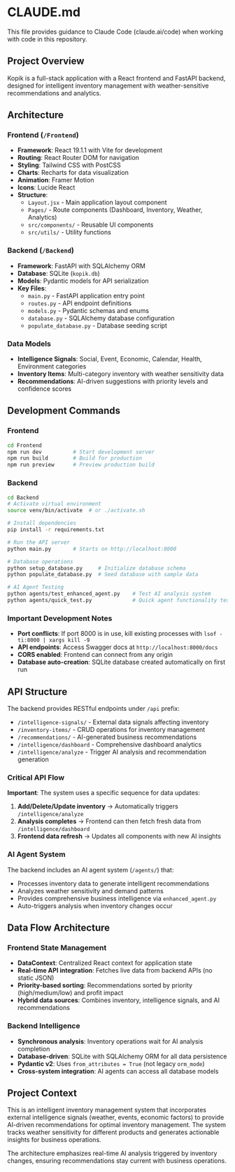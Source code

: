 # CLAUDE.md

This file provides guidance to Claude Code (claude.ai/code) when working with code in this repository.

## Project Overview

Kopik is a full-stack application with a React frontend and FastAPI backend, designed for intelligent inventory management with weather-sensitive recommendations and analytics.

## Architecture

### Frontend (`/Frontend`)
- **Framework**: React 19.1.1 with Vite for development
- **Routing**: React Router DOM for navigation
- **Styling**: Tailwind CSS with PostCSS
- **Charts**: Recharts for data visualization
- **Animation**: Framer Motion
- **Icons**: Lucide React
- **Structure**: 
  - `Layout.jsx` - Main application layout component
  - `Pages/` - Route components (Dashboard, Inventory, Weather, Analytics)
  - `src/components/` - Reusable UI components
  - `src/utils/` - Utility functions

### Backend (`/Backend`)
- **Framework**: FastAPI with SQLAlchemy ORM
- **Database**: SQLite (`kopik.db`)
- **Models**: Pydantic models for API serialization
- **Key Files**:
  - `main.py` - FastAPI application entry point
  - `routes.py` - API endpoint definitions
  - `models.py` - Pydantic schemas and enums
  - `database.py` - SQLAlchemy database configuration
  - `populate_database.py` - Database seeding script

### Data Models
- **Intelligence Signals**: Social, Event, Economic, Calendar, Health, Environment categories
- **Inventory Items**: Multi-category inventory with weather sensitivity data
- **Recommendations**: AI-driven suggestions with priority levels and confidence scores

## Development Commands

### Frontend
```bash
cd Frontend
npm run dev          # Start development server
npm run build        # Build for production
npm run preview      # Preview production build
```

### Backend
```bash
cd Backend
# Activate virtual environment
source venv/bin/activate  # or ./activate.sh

# Install dependencies
pip install -r requirements.txt

# Run the API server
python main.py       # Starts on http://localhost:8000

# Database operations
python setup_database.py     # Initialize database schema
python populate_database.py  # Seed database with sample data

# AI Agent Testing
python agents/test_enhanced_agent.py    # Test AI analysis system
python agents/quick_test.py             # Quick agent functionality test
```

### Important Development Notes
- **Port conflicts**: If port 8000 is in use, kill existing processes with `lsof -ti:8000 | xargs kill -9`
- **API endpoints**: Access Swagger docs at `http://localhost:8000/docs`
- **CORS enabled**: Frontend can connect from any origin
- **Database auto-creation**: SQLite database created automatically on first run

## API Structure

The backend provides RESTful endpoints under `/api` prefix:
- `/intelligence-signals/` - External data signals affecting inventory
- `/inventory-items/` - CRUD operations for inventory management
- `/recommendations/` - AI-generated business recommendations
- `/intelligence/dashboard` - Comprehensive dashboard analytics
- `/intelligence/analyze` - Trigger AI analysis and recommendation generation

### Critical API Flow
**Important**: The system uses a specific sequence for data updates:
1. **Add/Delete/Update inventory** → Automatically triggers `/intelligence/analyze`
2. **Analysis completes** → Frontend can then fetch fresh data from `/intelligence/dashboard`
3. **Frontend data refresh** → Updates all components with new AI insights

### AI Agent System
The backend includes an AI agent system (`/agents/`) that:
- Processes inventory data to generate intelligent recommendations
- Analyzes weather sensitivity and demand patterns
- Provides comprehensive business intelligence via `enhanced_agent.py`
- Auto-triggers analysis when inventory changes occur

## Data Flow Architecture

### Frontend State Management
- **DataContext**: Centralized React context for application state
- **Real-time API integration**: Fetches live data from backend APIs (no static JSON)
- **Priority-based sorting**: Recommendations sorted by priority (high/medium/low) and profit impact
- **Hybrid data sources**: Combines inventory, intelligence signals, and AI recommendations

### Backend Intelligence
- **Synchronous analysis**: Inventory operations wait for AI analysis completion
- **Database-driven**: SQLite with SQLAlchemy ORM for all data persistence
- **Pydantic v2**: Uses `from_attributes = True` (not legacy `orm_mode`)
- **Cross-system integration**: AI agents can access all database models

## Project Context

This is an intelligent inventory management system that incorporates external intelligence signals (weather, events, economic factors) to provide AI-driven recommendations for optimal inventory management. The system tracks weather sensitivity for different products and generates actionable insights for business operations.

The architecture emphasizes real-time AI analysis triggered by inventory changes, ensuring recommendations stay current with business operations.